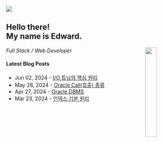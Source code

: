 <div>
  <img src="https://capsule-render.vercel.app/api?type=wave&height=330&color=gradient&customColorList=8&text=Hi,%20I'm%20Edward!&section=header&reversal=false&fontColor=ffffff&descAlign=50" />
</div>

<div>
  <h2>
    <div>Hello there!</div>
    <div>My name is Edward.</div>
  </h2>
  
  <picture>
    <img align="right" width="25%" src="https://i.giphy.com/media/v1.Y2lkPTc5MGI3NjExMm45dnkwcXZvdDc0eWNrZnNqaDJsNmx3eWd4ZHl0eG8wbjhiNG5hcCZlcD12MV9pbnRlcm5hbF9naWZfYnlfaWQmY3Q9Zw/rX0VO4YJcrjqw/giphy.gif" />
  </picture>

  <p><i>Full Stack / Web Developer</i></p>
</div>

<div>
  <h4>Latest Blog Posts</h4>

  - Jun 02, 2024 - [I/O 튜닝의 핵심 원리](https://radical-edward-iv.github.io/2024/06/02/sqlp-core-principles-of-io-tuning.html)
  - May 26, 2024 - [Oracle Call(호출) 종류](https://radical-edward-iv.github.io/2024/05/26/sqlp-oracle-call-type.html)
  - Apr 27, 2024 - [Oracle DBMS](https://radical-edward-iv.github.io/2024/04/27/sqlp-certification-exam-oracle-architecture.html)
  - Mar 23, 2024 - [인덱스 기본 원리](https://radical-edward-iv.github.io/2024/03/23/sqlp-certification-exam-index-basic-principles.html#google_vignette)
</div>

<!--<div>
  <h2>Tech Stack</h2>
  
  [![Typing SVG](https://readme-typing-svg.demolab.com?font=Fira+Code&pause=1000&width=435&lines=Java%2C+Spring%2C+ORM%2C+SQL+Mapper%2C+MSA)](https://git.io/typing-svg)   
  [![Typing SVG](https://readme-typing-svg.demolab.com?font=Fira+Code&pause=1000&width=435&lines=Oracle%2C+DB2%2C+PostgreSQL%2C+MySQL)](https://git.io/typing-svg)   
  [![Typing SVG](https://readme-typing-svg.demolab.com?font=Fira+Code&pause=1000&width=435&lines=JavaScript%2C+JQuery%2C+Ajax)](https://git.io/typing-svg)
</div>

<div>
  <img src="https://img.shields.io/static/v1?message=Gmail&logo=gmail&label=&color=D14836&logoColor=white&labelColor=&style=for-the-badge" height="25" alt="gmail logo"  />
  <img src="https://img.shields.io/static/v1?message=LinkedIn&logo=linkedin&label=&color=0077B5&logoColor=white&labelColor=&style=for-the-badge" height="25" alt="linkedin logo"  />
</div>-->

<!--<div>
  <img src="https://capsule-render.vercel.app/api?type=venom&height=330&color=gradient&customColorList=8&section=header&reversal=false&fontColor=333333&descAlign=50" />
</div>-->

<!--<div align="center">
  <img src="https://streak-stats.demolab.com?user=Radical-Edward-IV&locale=en&mode=daily&theme=dark&hide_border=false&border_radius=5&order=3" height="220" alt="streak graph"  />
</div>-->

<!--<div>
  <img src="https://capsule-render.vercel.app/api?type=wave&height=330&color=gradient&customColorList=8&section=footer&reversal=false&fontColor=ffffff&descAlign=50" />
</div>-->
